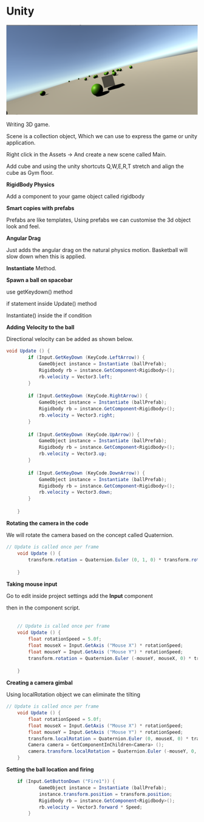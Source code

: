 # Unity

![Balls_shooter](https://github.com/ashokslsk/UnityBallShooter/blob/master/Balls_shooter.png)

Writing 3D game. 

Scene is a collection object, Which we can use to express the game or unity application. 

Right click in the Assets -> And create a new scene called Main. 

Add cube and using the unity shortcuts Q,W,E,R,T stretch and align the cube as Gym floor. 

**RigidBody Physics**

Add a component to your game object called rigidbody

**Smart copies with prefabs**

Prefabs are like templates, Using prefabs we can customise the 3d object look and feel. 

**Angular Drag** 

Just adds the angular drag on the natural physics motion. Basketball will slow down when this is applied. 

**Instantiate** Method. 

**Spawn a ball on spacebar**

use getKeydown() method

if statement inside Update() method

Instantiate() inside the if condition

**Adding Velocity to the ball**

Directional velocity can be added as shown below. 

```C#
void Update () {
		if (Input.GetKeyDown (KeyCode.LeftArrow)) {
			GameObject instance = Instantiate (ballPrefab);
			Rigidbody rb = instance.GetComponent<Rigidbody>();
			rb.velocity = Vector3.left;
		}
	
		if (Input.GetKeyDown (KeyCode.RightArrow)) {
			GameObject instance = Instantiate (ballPrefab);
			Rigidbody rb = instance.GetComponent<Rigidbody>();
			rb.velocity = Vector3.right;
		}

		if (Input.GetKeyDown (KeyCode.UpArrow)) {
			GameObject instance = Instantiate (ballPrefab);
			Rigidbody rb = instance.GetComponent<Rigidbody>();
			rb.velocity = Vector3.up;
		}

		if (Input.GetKeyDown (KeyCode.DownArrow)) {
			GameObject instance = Instantiate (ballPrefab);
			Rigidbody rb = instance.GetComponent<Rigidbody>();
			rb.velocity = Vector3.down;
		}

	}
```

**Rotating the camera in the code**

We will rotate the camera based on the concept called Quaternion. 

```c#
// Update is called once per frame
	void Update () {
		transform.rotation = Quaternion.Euler (0, 1, 0) * transform.rotation;

	}
```

**Taking mouse input**

Go to edit inside project settings add the **Input** component

then in the component script. 

```c#

	// Update is called once per frame
	void Update () {
		float rotationSpeed = 5.0f;
		float mouseX = Input.GetAxis ("Mouse X") * rotationSpeed;
		float mouseY = Input.GetAxis ("Mouse Y") * rotationSpeed;
		transform.rotation = Quaternion.Euler (-mouseY, mouseX, 0) * transform.rotation;

	}
```

**Creating a camera gimbal**

Using localRotation object we can eliminate the tilting 

```c#
// Update is called once per frame
	void Update () {
		float rotationSpeed = 5.0f;
		float mouseX = Input.GetAxis ("Mouse X") * rotationSpeed;
		float mouseY = Input.GetAxis ("Mouse Y") * rotationSpeed;
		transform.localRotation = Quaternion.Euler (0, mouseX, 0) * transform.localRotation;
		Camera camera = GetComponentInChildren<Camera> ();
		camera.transform.localRotation = Quaternion.Euler (-mouseY, 0, 0) * camera.transform.localRotation;
	}

```

**Setting the ball location** **and firing**



```c#
	if (Input.GetButtonDown ("Fire1")) {
			GameObject instance = Instantiate (ballPrefab);
			instance.transform.position = transform.position;
			Rigidbody rb = instance.GetComponent<Rigidbody>();
			rb.velocity = Vector3.forward * Speed;
		}
```

